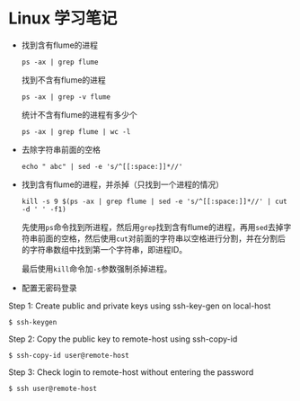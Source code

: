 # Linux 学习笔记

- 找到含有flume的进程

  ```
  ps -ax | grep flume
  ```
  
  找到不含有flume的进程
  ```
  ps -ax | grep -v flume
  ```
  统计不含有flume的进程有多少个
  ```
  ps -ax | grep flume | wc -l
  ```
- 去除字符串前面的空格

  ```
  echo " abc" | sed -e 's/^[[:space:]]*//'
  ```
- 找到含有flume的进程，并杀掉（只找到一个进程的情况）

  ```
  kill -s 9 $(ps -ax | grep flume | sed -e 's/^[[:space:]]*//' | cut -d ' ' -f1)
  ```
  先使用`ps`命令找到所进程，然后用`grep`找到含有flume的进程，再用`sed`去掉字符串前面的空格，然后使用`cut`对前面的字符串以空格进行分割，并在分割后的字符串数组中找到第一个字符串，即进程ID。
  
  最后使用`kill`命令加`-s`参数强制杀掉进程。

- 配置无密码登录

Step 1: Create public and private keys using ssh-key-gen on local-host

`$ ssh-keygen`

Step 2: Copy the public key to remote-host using ssh-copy-id

`$ ssh-copy-id user@remote-host`

Step 3: Check login to remote-host without entering the password

`$ ssh user@remote-host`
